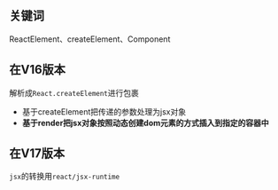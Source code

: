## 关键词

ReactElement、createElement、Component


## 在V16版本

解析成`React.createElement`进行包裹
- 基于createElement把传递的参数处理为jsx对象
- ____基于render把jsx对象按照动态创建dom元素的方式插入到指定的容器中____

## 在V17版本

`jsx`的转换用`react/jsx-runtime`